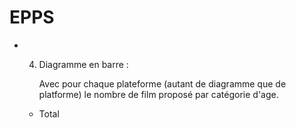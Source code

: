 # EPPS

- 4. Diagramme en barre : 

     Avec pour chaque plateforme (autant de diagramme que de platforme) le nombre de film proposé par catégorie d'age.
    + Total
